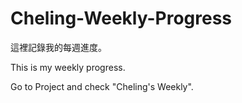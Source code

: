 # Cheling-Weekly-Progress
這裡記錄我的每週進度。

This is my weekly progress.

Go to Project and check "Cheling's Weekly".
